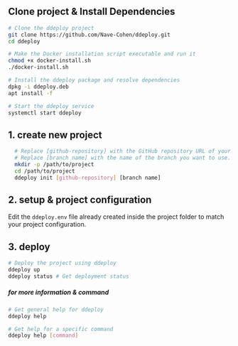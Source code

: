 ## Clone project & Install Dependencies

```sh
# Clone the ddeploy project
git clone https://github.com/Nave-Cohen/ddeploy.git
cd ddeploy

# Make the Docker installation script executable and run it
chmod +x docker-install.sh
./docker-install.sh

# Install the ddeploy package and resolve dependencies
dpkg -i ddeploy.deb
apt install -f

# Start the ddeploy service
systemctl start ddeploy
```

## 1. create new project

```sh
  # Replace [github-repository] with the GitHub repository URL of your project.
  # Replace [branch name] with the name of the branch you want to use.
  mkdir -p /path/to/project
  cd /path/to/project
  ddeploy init [github-repository] [branch name]
```

## 2. setup & project configuration

Edit the `ddeploy.env` file already created inside the project folder to match your project configuration.

## 3. deploy

```sh
# Deploy the project using ddeploy
ddeploy up
ddeploy status # Get deployment status
```

##### for more information & command

```sh
# Get general help for ddeploy
ddeploy help

# Get help for a specific command
ddeploy help [command]
```
